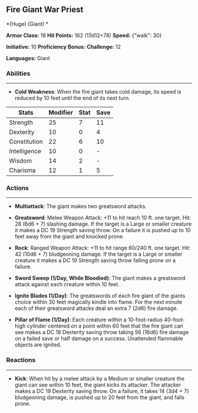 ## Fire Giant War Priest
*(Huge) (Giant) *

**Armor Class:** 18
**Hit Points:** 162 (13d12+78)
**Speed:** {"walk": 30}

**Initiative:** 10
**Proficiency Bonus:**
**Challenge:** 12

**Languages:** Giant

### Abilities
 --- 
- **Cold Weakness**: When the fire giant takes cold damage, its speed is reduced by 10 feet until the end of its next turn.



| Stats | Modifier | Stat | Save
| ---- | ---- | ---- | ---- |
| Strength | 25 | 7 | 11 |
| Dexterity | 10 | 0 | 4 |
| Constitution | 22 | 6 | 10 |
| Intelligence | 10 | 0 | - |
| Wisdom | 14 | 2 | - |
| Charisma | 12 | 1 | 5 |

### Actions
 --- 
- **Multiattack**: The giant makes two greatsword attacks.

- **Greatsword**: Melee Weapon Attack: +11 to hit  reach 10 ft.  one target. Hit: 28 (6d6 + 7) slashing damage. If the target is a Large or smaller creature  it makes a DC 19 Strength saving throw. On a failure  it is pushed up to 10 feet away from the giant and knocked prone.

- **Rock**: Ranged Weapon Attack: +11 to hit  range 60/240 ft.  one target. Hit: 42 (10d6 + 7) bludgeoning damage. If the target is a Large or smaller creature  it makes a DC 19 Strength saving throw  falling prone on a failure.

- **Sword Sweep (1/Day, While Bloodied)**: The giant makes a greatsword attack against each creature within 10 feet.

- **Ignite Blades (1/Day)**: The greatswords of each fire giant of the giants choice within 30 feet magically kindle into flame. For the next minute  each of their greatsword attacks deal an extra 7 (2d6) fire damage.

- **Pillar of Flame (1/Day)**: Each creature within a 10-foot-radius  40-foot-high cylinder centered on a point within 60 feet that the fire giant can see makes a DC 18 Dexterity saving throw  taking 56 (16d6) fire damage on a failed save or half damage on a success. Unattended flammable objects are ignited.

### Reactions
 --- 
- **Kick**: When hit by a melee attack by a Medium or smaller creature the giant can see within 10 feet, the giant kicks its attacker. The attacker makes a DC 19 Dexterity saving throw. On a failure, it takes 14 (3d4 + 7) bludgeoning damage, is pushed up to 20 feet from the giant, and falls prone.

